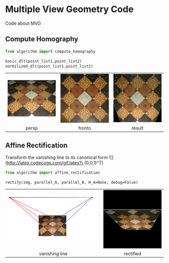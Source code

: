 # Multiple View Geometry Code 

Code about MVG

## Compute Homography

```python
from algorithm import compute_homography
```

```
basic_dlt(point_list1,point_list2)
normilized_dlt(point_list1,point_list2)
```

<table border=0 cellspacing=0 cellpadding=0>
<tr><td><img src="pngfiles/projgeomfigs-floor.persp.bmp"/></td><td><img src="pngfiles/projgeomfigs-floor.fronto.bmp"/></td>
  <td><img src="pngfiles/homography_res.png"></td>
  </tr>
  <tr><td><div align="center">persp</div></td>
    <td><div align="center">fronto</div></td>
    <td><div align="center">result</div></td>
  </tr>
</table>

## Affine Rectification

Transform the vanishing line to its canonical form ![](http://latex.codecogs.com/gif.latex?\ (0,0,1)^T)

```python
from algorithm import affine_rectification
```

```
rectify(img, parallel_A, parallel_B, H_A=None, debug=False)
```

<table border=0 cellspacing=0 cellpadding=0>
<tr><td><img src="pngfiles/description.png"/></td><td><img src="pngfiles/affine_rectify_res.png"/></td>
  </tr>
  <tr><td><div align="center">vanishing line</div></td>
    <td><div align="center">rectified</div></td>
  </tr>
</table>

